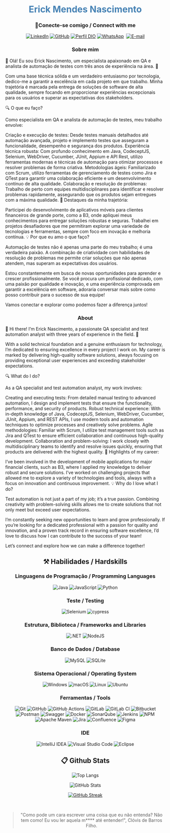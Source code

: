<h1 align="center" style="color: #4682B4">Erick Mendes Nascimento</h1>

<h3 align="center"> 🔌Conecte-se comigo / Connect with me </h3>

<div align="center">


[![LinkedIn](https://img.shields.io/badge/linkedin-%23363636.svg?style=for-the-badge&logo=linkedin&logoColor=white)](https://www.linkedin.com/in/erick-nascimento/)
[![GitHub](https://img.shields.io/badge/GitHub-363636?style=for-the-badge&logo=github&logoColor=white)](https://github.com/erkmnas)
[![Perfil DIO](https://img.shields.io/badge/-Meu%20Perfil%20na%20DIO-363636?style=for-the-badge&logo=gitbook&logoColor=white)](https://www.dio.me/users/erick_mendes)
[![WhatsApp](https://img.shields.io/badge/WhatsApp-363636?style=for-the-badge&logo=whatsapp&logoColor=white)](https://wa.me/5511961006448?text=)  
[![E-mail](https://img.shields.io/badge/-Email-363636?style=for-the-badge&logo=microsoft-outlook&logoColor=white)](mailto:erick_mendes@live.com)



</div>
<h3 align=center>Sobre mim</h3> 

<p>
🚀 Olá! Eu sou Erick Nascimento, um especialista apaixonado em QA e analista de automação de testes com três anos de experiência na área. 🎯

Com uma base técnica sólida e um verdadeiro entusiasmo por tecnologia, dedico-me a garantir a excelência em cada projeto em que trabalho. Minha trajetória é marcada pela entrega de soluções de software de alta qualidade, sempre focando em proporcionar experiências excepcionais para os usuários e superar as expectativas dos stakeholders.

🔍 O que eu faço?

Como especialista em QA e analista de automação de testes, meu trabalho envolve:

Criação e execução de testes: Desde testes manuais detalhados até automação avançada, projeto e implemento testes que asseguram a funcionalidade, desempenho e segurança dos produtos.
Experiência técnica robusta: Com profundo conhecimento em Java, CodeceptJS, Selenium, WebDriver, Cucumber, JUnit, Appium e API Rest, utilizo ferramentas modernas e técnicas de automação para otimizar processos e resolver problemas de forma criativa.
Metodologias ágeis: Familiarizado com Scrum, utilizo ferramentas de gerenciamento de testes como Jira e QTest para garantir uma colaboração eficiente e um desenvolvimento contínuo de alta qualidade.
Colaboração e resolução de problemas: Trabalho de perto com equipes multidisciplinares para identificar e resolver problemas rapidamente, assegurando que os produtos sejam entregues com a máxima qualidade.
🌟 Destaques da minha trajetória:

Participei do desenvolvimento de aplicativos móveis para clientes financeiros de grande porte, como a B3, onde apliquei meus conhecimentos para entregar soluções robustas e seguras.
Trabalhei em projetos desafiadores que me permitiram explorar uma variedade de tecnologias e ferramentas, sempre com foco em inovação e melhoria contínua.
💡 Por que eu amo o que faço?

Automação de testes não é apenas uma parte do meu trabalho; é uma verdadeira paixão. A combinação de criatividade com habilidades de resolução de problemas me permite criar soluções que não apenas atendem, mas superam as expectativas dos usuários.

Estou constantemente em busca de novas oportunidades para aprender e crescer profissionalmente. Se você procura um profissional dedicado, com uma paixão por qualidade e inovação, e uma experiência comprovada em garantir a excelência em software, adoraria conversar mais sobre como posso contribuir para o sucesso de sua equipe!

Vamos conectar e explorar como podemos fazer a diferença juntos!
</p>

<h3 align=center>About</h3> 

<p>
🚀 Hi there! I’m Erick Nascimento, a passionate QA specialist and test automation analyst with three years of experience in the field. 🎯

With a solid technical foundation and a genuine enthusiasm for technology, I’m dedicated to ensuring excellence in every project I work on. My career is marked by delivering high-quality software solutions, always focusing on providing exceptional user experiences and exceeding stakeholder expectations.

🔍 What do I do?

As a QA specialist and test automation analyst, my work involves:

Creating and executing tests: From detailed manual testing to advanced automation, I design and implement tests that ensure the functionality, performance, and security of products.
Robust technical experience: With in-depth knowledge of Java, CodeceptJS, Selenium, WebDriver, Cucumber, JUnit, Appium, and REST APIs, I use modern tools and automation techniques to optimize processes and creatively solve problems.
Agile methodologies: Familiar with Scrum, I utilize test management tools such as Jira and QTest to ensure efficient collaboration and continuous high-quality development.
Collaboration and problem-solving: I work closely with multidisciplinary teams to identify and resolve issues quickly, ensuring that products are delivered with the highest quality.
🌟 Highlights of my career:

I’ve been involved in the development of mobile applications for major financial clients, such as B3, where I applied my knowledge to deliver robust and secure solutions.
I’ve worked on challenging projects that allowed me to explore a variety of technologies and tools, always with a focus on innovation and continuous improvement.
💡 Why do I love what I do?

Test automation is not just a part of my job; it’s a true passion. Combining creativity with problem-solving skills allows me to create solutions that not only meet but exceed user expectations.

I’m constantly seeking new opportunities to learn and grow professionally. If you’re looking for a dedicated professional with a passion for quality and innovation, and a proven track record in ensuring software excellence, I’d love to discuss how I can contribute to the success of your team!

Let’s connect and explore how we can make a difference together!
</p>

<h2 align="center"> ⚒️ Habilidades / Hardskills</h2>

<h3 align="center">Linguagens de Programação / Programming Languages</h3>
<div align="center">

![Java](https://img.shields.io/badge/java-363636.svg?style=for-the-badge&logo=openjdk&logoColor=white)
![JavaScript](https://img.shields.io/badge/JavaScript-363636?style=for-the-badge&logo=javascript&logoColor=white)
![Python](https://img.shields.io/badge/python-363636?style=for-the-badge&logo=python&logoColor=white)

<h3 align="center">Teste / Testing</h3>
<div align="center">

![Selenium](https://img.shields.io/badge/-selenium-363636?style=for-the-badge&logo=selenium&logoColor=white)
![cypress](https://img.shields.io/badge/-cypress-363636?style=for-the-badge&logo=cypress&logoColor=white)

<h3 align="center">Estrutura, Biblioteca / Frameworks and Libraries</h3>
<div align="center">

![.NET](https://img.shields.io/badge/.NET-363636?style=for-the-badge&logo=.net&logoColor=white)
![NodeJS](https://img.shields.io/badge/node.js-363636?style=for-the-badge&logo=node.js&logoColor=white)

<h3 align="center">Banco de Dados / Database</h3>
<div align="center">

![MySQL](https://img.shields.io/badge/MySQL-363636?style=for-the-badge&logo=mysql&logoColor=white)
![SQLite](https://img.shields.io/badge/sqlite-363636.svg?style=for-the-badge&logo=sqlite&logoColor=white)

<h3 align="center">Sistema Operacional / Operating System</h3>
<div align="center">

![Windows](https://img.shields.io/badge/Windows-363636?style=for-the-badge&logo=windows&logoColor=white)
![macOS](https://img.shields.io/badge/mac%20os-363636?style=for-the-badge&logo=macos&logoColor=white)
![Linux](https://img.shields.io/badge/Linux-363636?style=for-the-badge&logo=linux&logoColor=white)
![Ubuntu](https://img.shields.io/badge/Ubuntu-363636?style=for-the-badge&logo=ubuntu&logoColor=white)


<h3 align="center">Ferramentas / Tools</h3>
<div align="center">

![Git](https://img.shields.io/badge/GIT-363636?style=for-the-badge&logo=git&logoColor=white)
![GitHub](https://img.shields.io/badge/github-363636.svg?style=for-the-badge&logo=github&logoColor=white)
![GitHub Actions](https://img.shields.io/badge/github%20actions-363636.svg?style=for-the-badge&logo=githubactions&logoColor=white)
![GitLab](https://img.shields.io/badge/gitlab-363636.svg?style=for-the-badge&logo=gitlab&logoColor=white)
![GitLab CI](https://img.shields.io/badge/gitlab%20ci-363636.svg?style=for-the-badge&logo=gitlab&logoColor=white)
![Bitbucket](https://img.shields.io/badge/bitbucket-363636.svg?style=for-the-badge&logo=bitbucket&logoColor=white)
![Postman](https://img.shields.io/badge/Postman-363636.svg?style=for-the-badge&logo=Postman&logoColor=white)
![Swagger](https://img.shields.io/badge/-Swagger-363636?style=for-the-badge&logo=swagger&logoColor=white)
![Docker](https://img.shields.io/badge/docker-363636.svg?style=for-the-badge&logo=docker&logoColor=white)
![SonarQube](https://img.shields.io/badge/SonarQube-363636?style=for-the-badge&logo=sonarqube&logoColor=white)
![Jenkins](https://img.shields.io/badge/jenkins-363636.svg?style=for-the-badge&logo=jenkins&logoColor=white)
![NPM](https://img.shields.io/badge/NPM-363636.svg?style=for-the-badge&logo=npm&logoColor=white)
![Apache Maven](https://img.shields.io/badge/Apache%20Maven-363636?style=for-the-badge&logo=Apache%20Maven&logoColor=white)
![Jira](https://img.shields.io/badge/jira-363636.svg?style=for-the-badge&logo=jira&logoColor=white)
![Confluence](https://img.shields.io/badge/confluence-363636.svg?style=for-the-badge&logo=confluence&logoColor=white)
![Figma](https://img.shields.io/badge/Figma-363636?style=for-the-badge&logo=figma&logoColor=white)

<h3 align="center">IDE</h3>
<div align="center">

![IntelliJ IDEA](https://img.shields.io/badge/IntelliJIDEA-363636.svg?style=for-the-badge&logo=intellij-idea&logoColor=white)
![Visual Studio Code](https://img.shields.io/badge/Visual%20Studio%20Code-363636.svg?style=for-the-badge&logo=visual-studio-code&logoColor=white)
![Eclipse](https://img.shields.io/badge/Eclipse-363636.svg?style=for-the-badge&logo=Eclipse&logoColor=white)

</div>

<h2 align="center"> 📋 Github Stats </h2>

<div align="center">

![Top Langs](https://github-readme-stats-git-masterrstaa-rickstaa.vercel.app/api/top-langs/?username=erkmnasc&layout=donut&bg_color=363636&border_color=123547&title_color=EB9326&text_color=FFF)

![GitHub Stats](https://github-readme-stats.vercel.app/api?username=erkmnasc&layout=donut&bg_color=363636&border_color=123547&show_icons=true&icon_color=EB9326&title_color=EB9326&text_color=FFF&hide_title=true&hide=stars&rank_icon=github)

[![GitHub Streak](https://streak-stats.demolab.com/?user=erkmnasc&theme=gruvbox&background=363636&border=123547&dates=FFF)](https://git.io/streak-stats)

</div>

<br>

>"Como pode um cara escrever uma coisa que eu não entenda? Não tem como! Eu vou ler aquela m**** até entender!", Clóvis de Barros Filho.

